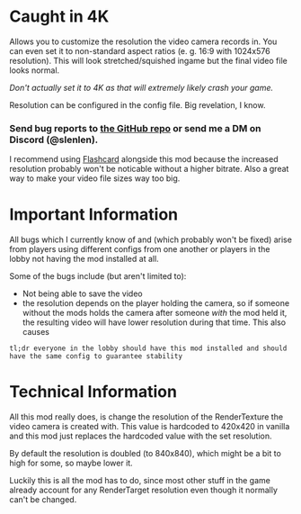 # Caught in 4K
Allows you to customize the resolution the video camera records in.
You can even set it to non-standard aspect ratios (e. g. 16:9 with 1024x576 resolution). This will look stretched/squished ingame but the final video file looks normal.

*Don't actually set it to 4K as that will extremely likely crash your game.*

Resolution can be configured in the config file. Big revelation, I know.

### Send bug reports to [the GitHub repo](https://github.com/SlenLen/CW-CaughtIn4K/issues) or send me a DM on Discord (@slenlen).

I recommend using [Flashcard](https://thunderstore.io/c/content-warning/p/loaforc/Flashcard/) alongside this mod because the increased resolution probably won't be noticable without a higher bitrate. Also a great way to make your video file sizes way too big.

# Important Information
All bugs which I currently know of and (which probably won't be fixed) arise from players using different configs from one another or players in the lobby not having the mod installed at all.

Some of the bugs include (but aren't limited to):
- Not being able to save the video
- the resolution depends on the player holding the camera, so if someone without the mods holds the camera after someone *with* the mod held it, the resulting video will have lower resolution during that time. This also causes

`tl;dr everyone in the lobby should have this mod installed and should have the same config to guarantee stability`

# Technical Information
All this mod really does, is change the resolution of the RenderTexture the video camera is created with. This value is hardcoded to 420x420 in vanilla and this mod just replaces the hardcoded value with the set resolution.

By default the resolution is doubled (to 840x840), which might be a bit to high for some, so maybe lower it.

Luckily this is all the mod has to do, since most other stuff in the game already account for any RenderTarget resolution even though it normally can't be changed.
